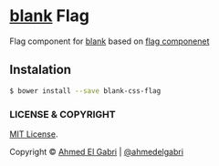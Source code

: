 # [blank](https://github.com/ahmedelgabri/blank) Flag

Flag component for [blank](https://github.com/ahmedelgabri/blank) based on [flag componenet](http://csswizardry.com/2013/05/the-flag-object/)

## Instalation

```sh
$ bower install --save blank-css-flag
```


### LICENSE & COPYRIGHT
[MIT License](http://opensource.org/licenses/MIT).

Copyright © [Ahmed El Gabri](http://gabri.me) | [@ahmedelgabri](http://twitter.com/ahmedelgabri)
